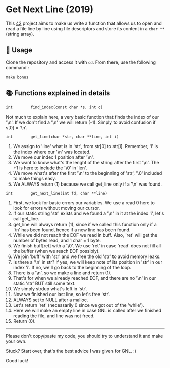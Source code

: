 # Get Next Line (2019)

This [42](https://42.fr/en/homepage/) project aims to make us write a function that allows us to open and read a file line by line using file descriptors and store its content in a `char **` (string array).

## 🧭 Usage

Clone the repository and access it with `cd`. From there, use the following command :
```
make bonus
```

## 📚 Functions explained in details

`int		find_index(const char *s, int c)`

Not much to explain here, a very basic function that finds the index of our '\n'.
If we don't find a '\n' we will return (-1). Simply to avoid confusion if s[0] = '\n'.

`int		get_line(char *str, char **line, int i)`

1. We assign to 'line' what is in 'str', from str[0] to str[i]. Remember, 'i' is the index where our '\n' was located.
2. We move our index 1 position after '\n'.
3. We want to know what's the lenght of the string after the first '\n'. The +1 is here to include the '\0' in 'len'.
4. We move what's after the first '\n' to the beginning of 'str', '\0' included to make things easy.
5. We ALWAYS return (1) because we call get_line only if a '\n' was found.

`int		get_next_line(int fd, char **line)`

1. First, we look for basic errors our variables. We use a read 0 here to look for errors without moving our cursor.
2. If our static string 'str' exists and we found a '\n' in it at the index 'i', let's call get_line. 
3. get_line will always return (1), since if we called this function only if a '\n' has been found, hence if a new line has been found.
4. While we did not reach the EOF we read in buff. Also, 'ret' will get the number of bytes read, and 1 char = 1 byte.
5. We finish buff[ret] with a '\0'. We use 'ret' in case 'read' does not fill all the buffer (when we reach EOF possibly).
6. We join 'buff' with 'str' and we free the old 'str' to avoid memory leaks.
7. Is there a '\n' in str? If yes, we will keep note of its position in 'str' in our index 'i'. If no, we'll go back to the beginning of the loop.
8. There is a '\n', so we make a line and return (1).
9. That's for when we already reached EOF, and there are no '\n' in our static 'str' BUT still some text.
10. We simply strdup what's left in 'str'.
11. Now we finished our last line, so let's free 'str'.
12. ALWAYS set to NULL after a malloc.
13. Let's return 'ret' (necessarily 0 since we got out of the 'while').
14. Here we will make an empty line in case GNL is called after we finished reading the file, and line was not freed. 
15. Return (0).

--------------------------------------------------------------------------------

Please don't copy/paste my code, you should try to understand it and make your own.

Stuck? Start over, that's the best advice I was given for GNL. :)

Good luck!


